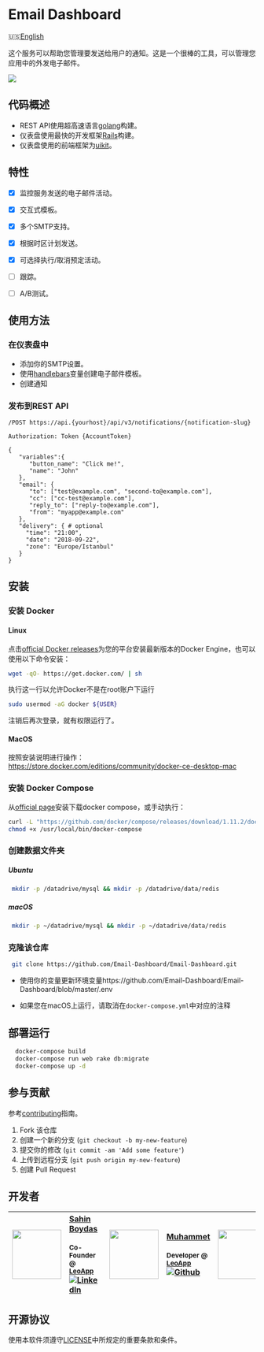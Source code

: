 # Email Dashboard

🇺🇸[English](./README.md)

这个服务可以帮助您管理要发送给用户的通知。这是一个很棒的工具，可以管理您应用中的外发电子邮件。

![](https://github.com/Email-Dashboard/Email-Dashboard/blob/master/docs/assets/intro.gif?raw=true)

## 代码概述
* REST API使用超高速语言[golang](https://github.com/golang/go)构建。
* 仪表盘使用最快的开发框架[Rails](https://github.com/rails/rails)构建。
* 仪表盘使用的前端框架为[uikit](https://github.com/uikit/uikit)。


## 特性
- [x] 监控服务发送的电子邮件活动。
- [x] 交互式模板。
- [x] 多个SMTP支持。
- [x] 根据时区计划发送。
- [x] 可选择执行/取消预定活动。
- [ ] 跟踪。
- [ ] A/B测试。


## 使用方法
### 在仪表盘中
* 添加你的SMTP设置。
* 使用[handlebars](http://handlebarsjs.com/)变量创建电子邮件模板。
* 创建通知

### 发布到REST API

`/POST https://api.{yourhost}/api/v3/notifications/{notification-slug}`

`Authorization: Token {AccountToken}`


```
{
   "variables":{
      "button_name": "Click me!",
      "name": "John"
   },
   "email": {
      "to": ["test@example.com", "second-to@example.com"],
      "cc": ["cc-test@example.com"],
      "reply_to": ["reply-to@example.com"],
      "from": "myapp@example.com"
   },
   "delivery": { # optional
     "time": "21:00",
     "date": "2018-09-22",
     "zone": "Europe/Istanbul"
   }
}
```

## 安装

### 安装 Docker

#### Linux
点击[official Docker releases](http://docs.docker.com/engine/installation/)为您的平台安装最新版本的Docker Engine，也可以使用以下命令安装：

```bash
wget -qO- https://get.docker.com/ | sh
```

执行这一行以允许Docker不是在root账户下运行
```bash
sudo usermod -aG docker ${USER}
```
注销后再次登录，就有权限运行了。

#### MacOS
按照安装说明进行操作：https://store.docker.com/editions/community/docker-ce-desktop-mac

### 安装 Docker Compose
从[official page](https://docs.docker.com/compose/install/)安装下载docker compose，或手动执行：

```bash
curl -L "https://github.com/docker/compose/releases/download/1.11.2/docker-compose-$(uname -s)-$(uname -m)" -o /usr/local/bin/docker-compose
chmod +x /usr/local/bin/docker-compose
```

### 创建数据文件夹

##### Ubuntu
```bash
 mkdir -p /datadrive/mysql && mkdir -p /datadrive/data/redis
```

##### macOS
```bash
 mkdir -p ~/datadrive/mysql && mkdir -p ~/datadrive/data/redis
```

### 克隆该仓库

```bash
 git clone https://github.com/Email-Dashboard/Email-Dashboard.git
```

* 使用你的变量更新环境变量https://github.com/Email-Dashboard/Email-Dashboard/blob/master/.env

* 如果您在macOS上运行，请取消在`docker-compose.yml`中对应的注释

## 部署运行

```bash
  docker-compose build
  docker-compose run web rake db:migrate
  docker-compose up -d
```

## 参与贡献
参考[contributing](https://email-dashboard.readthedocs.io/en/latest/Contributing/)指南。

1. Fork 该仓库
2. 创建一个新的分支 (`git checkout -b my-new-feature`)
3. 提交你的修改 (`git commit -am 'Add some feature'`)
4. 上传到远程分支 (`git push origin my-new-feature`)
5. 创建 Pull Request

## 开发者
| [<img src="https://pbs.twimg.com/profile_images/508440350495485952/U1VH52UZ_200x200.jpeg" width="100px;"/>](https://twitter.com/sahinboydas)   | [Sahin Boydas](https://twitter.com/sahinboydas)<br/><br/><sub>Co-Founder @ [LeoApp](https://leoapp.com)</sub><br/> [![LinkedIn][1.1]][1]| [<img src="https://avatars1.githubusercontent.com/u/989759?s=460&v=4" width="100px;"/>](https://github.com/muhammet)   | [Muhammet](https://github.com/muhammet)<br/><br/><sub>Developer @ [LeoApp](https://leoapp.com)</sub><br/> [![Github][2.1]][2] | [<img src="https://avatars1.githubusercontent.com/u/8470005?s=460&v=4" width="100px;"/>](https://github.com/sadikay)   | [Sadik](https://github.com/sadikay)<br/><br/><sub>Developer @ [LeoApp](http://leoapp.com)</sub><br/> [![Github][3.1]][3]
| - | :- | - | :- | - | :- |

[1.1]: https://www.kingsfund.org.uk/themes/custom/kingsfund/dist/img/svg/sprite-icon-linkedin.svg (linkedin icon)
[1]: https://www.linkedin.com/in/sahinboydas
[2.1]: http://i.imgur.com/9I6NRUm.png (github.com/muhammet)
[2]: http://www.github.com/muhammet
[3.1]: http://i.imgur.com/9I6NRUm.png (github.com/sadikay)
[3]: http://www.github.com/sadikay

## 开源协议

使用本软件须遵守[LICENSE](LICENSE)中所规定的重要条款和条件。

